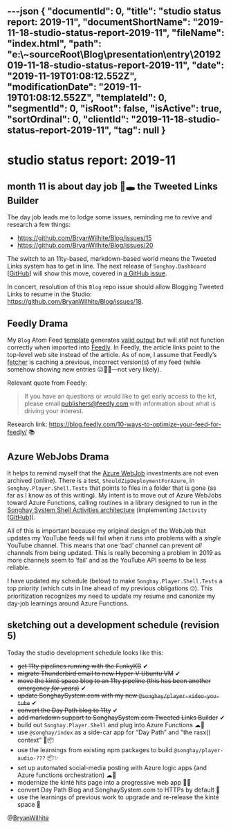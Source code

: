 ---json
{
  "documentId": 0,
  "title": "studio status report: 2019-11",
  "documentShortName": "2019-11-18-studio-status-report-2019-11",
  "fileName": "index.html",
  "path": "e:\\~sourceRoot\\Blog\\presentation\\entry\\20192019-11-18-studio-status-report-2019-11",
  "date": "2019-11-19T01:08:12.552Z",
  "modificationDate": "2019-11-19T01:08:12.552Z",
  "templateId": 0,
  "segmentId": 0,
  "isRoot": false,
  "isActive": true,
  "sortOrdinal": 0,
  "clientId": "2019-11-18-studio-status-report-2019-11",
  "tag": null
}
---

# studio status report: 2019-11

## month 11 is about day job 🐰🕳 the Tweeted Links Builder

The day job leads me to lodge some issues, reminding me to revive and research a few things:

* <https://github.com/BryanWilhite/Blog/issues/15>
* <https://github.com/BryanWilhite/Blog/issues/20>

The switch to an 11ty-based, markdown-based world means the Tweeted Links system has to get in line. The next release of `Songhay.Dashboard` [[GitHub](https://github.com/BryanWilhite/Songhay.Dashboard)] will show this move, covered in [a GitHub issue](https://github.com/BryanWilhite/Songhay.Dashboard/issues/60).

In concert, resolution of this `Blog` repo issue should allow Blogging Tweeted Links to resume in the Studio: <https://github.com/BryanWilhite/Blog/issues/18>.

## Feedly Drama

My `Blog` Atom Feed [template](https://github.com/BryanWilhite/Blog/blob/master/presentation/entry/feed.liquid) generates [valid output](http://www.feedvalidator.org/check.cgi?url=http%3A%2F%2Fsonghayblog.azurewebsites.net%2Fentry%2Ffeed.xml) but will _still_ not function correctly when imported into [Feedly](https://feedly.com). In Feedly, the article links point to the top-level web site instead of the article. As of now, I assume that Feedly’s [fetcher](https://www.feedly.com/fetcher.html) is caching a previous, incorrect version(s) of my feed (while somehow showing new entries 😑🤷‍♀️—not very likely).

Relevant quote from Feedly:

>If you have an questions or would like to get early access to the kit, please email publishers@feedly.com with information about what is driving your interest.

Research link: <https://blog.feedly.com/10-ways-to-optimize-your-feed-for-feedly/> 📚

## Azure WebJobs Drama

It helps to remind myself that the [Azure WebJob](https://docs.microsoft.com/en-us/azure/app-service/webjobs-create) investments are not even archived (online). There is a test, `ShouldZipDeploymentForAzure`, in `Songhay.Player.Shell.Tests` that points to files in a folder that is gone (as far as I know as of this writing). My intent is to move out of Azure WebJobs toward Azure Functions, calling routines in a library designed to run in the [Songhay System Shell Activities architecture](https://github.com/BryanWilhite/Songhay.HelloWorlds.Activities) (implementing `IActivity` [[GitHub](https://github.com/BryanWilhite/SonghayCore/blob/master/SonghayCore/Models/IActivity.cs)]).

All of this is important because my original design of the WebJob that updates my YouTube feeds will fail when it runs into problems with a _single_ YouTube channel. This means that one ‘bad’ channel can prevent _all_ channels from being updated. This is really becoming a problem in 2019 as more channels seem to ‘fail’ and as the YouTube API seems to be less reliable.

I have updated my schedule (below) to make `Songhay.Player.Shell.Tests` a top priority (which cuts in line ahead of my previous obligations 🙄). This prioritization recognizes my need to update my resume and canonize my day-job learnings around Azure Functions.

## sketching out a development schedule (revision 5)

Today the studio development schedule looks like this:

* ~~get 11ty pipelines running with the FunkyKB~~ ✔
* ~~migrate Thunderbird email to new Hyper-V Ubuntu VM~~ ✔
* ~~move the kinté space blog to an 11ty pipeline (this has been another emergency *for years*)~~ ✔
* ~~update SonghaySystem.com with my new `@songhay/player-video-you-tube`~~ ✔
* ~~convert the Day Path blog to 11ty~~ ✔
* ~~add markdown support to SonghaySystem.com Tweeted Links Builder~~ ✔
* build out `Songhay.Player.Shell` and plug into Azure Functions ☁🤖
* use `@songhay/index` as a side-car app for “Day Path” and “the rasx() context” 🚛📦
* use the learnings from existing npm packages to build `@songhay/player-audio-???` 📦✨
* set up automated social-media posting with Azure logic apps (and Azure functions orchestration) ☁🤖
* modernize the kinté hits page into a progressive web app 💄✨
* convert Day Path Blog and SonghaySystem.com to HTTPs by default 🔐
* use the learnings of previous work to upgrade and re-release the kinté space 🚀

@[BryanWilhite](https://twitter.com/bryanwilhite)
